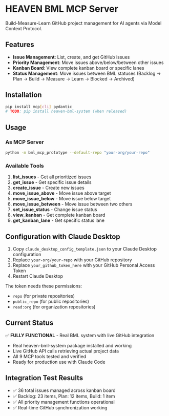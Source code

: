 # HEAVEN BML MCP Server

Build-Measure-Learn GitHub project management for AI agents via Model Context Protocol.

## Features

- **Issue Management**: List, create, and get GitHub issues
- **Priority Management**: Move issues above/below/between other issues
- **Kanban Board**: View complete kanban board or specific lanes
- **Status Management**: Move issues between BML statuses (Backlog → Plan → Build → Measure → Learn → Blocked → Archived)

## Installation

```bash
pip install mcp[cli] pydantic
# TODO: pip install heaven-bml-system (when released)
```

## Usage

### As MCP Server
```bash
python -m bml_mcp_prototype --default-repo "your-org/your-repo"
```

### Available Tools

1. **list_issues** - Get all prioritized issues
2. **get_issue** - Get specific issue details  
3. **create_issue** - Create new issues
4. **move_issue_above** - Move issue above target
5. **move_issue_below** - Move issue below target
6. **move_issue_between** - Move issue between two others
7. **set_issue_status** - Change issue status
8. **view_kanban** - Get complete kanban board
9. **get_kanban_lane** - Get specific status lane

## Configuration with Claude Desktop

1. Copy `claude_desktop_config_template.json` to your Claude Desktop configuration
2. Replace `your-org/your-repo` with your GitHub repository
3. Replace `your_github_token_here` with your GitHub Personal Access Token
4. Restart Claude Desktop

The token needs these permissions:
- `repo` (for private repositories)
- `public_repo` (for public repositories) 
- `read:org` (for organization repositories)

## Current Status

✅ **FULLY FUNCTIONAL** - Real BML system with live GitHub integration

- Real heaven-bml-system package installed and working
- Live GitHub API calls retrieving actual project data
- All 9 MCP tools tested and verified
- Ready for production use with Claude Code

## Integration Test Results

- ✅ 36 total issues managed across kanban board
- ✅ Backlog: 23 items, Plan: 12 items, Build: 1 item
- ✅ All priority management functions operational
- ✅ Real-time GitHub synchronization working